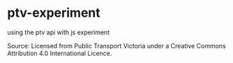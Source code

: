# ptv-experiment
 using the ptv api with js experiment

Source: Licensed from Public Transport Victoria under a Creative Commons Attribution 4.0 International Licence.